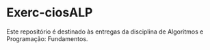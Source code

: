 # Exerc-ciosALP
Este repositório é destinado às entregas da disciplina de Algoritmos e Programação: Fundamentos.
